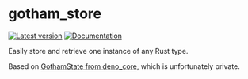 # gotham_store

[![Latest version](https://img.shields.io/crates/v/gotham_store.svg)](https://crates.io/crates/gotham_store)
[![Documentation](https://docs.rs/gotham_store/badge.svg)](https://docs.rs/gotham_store)

Easily store and retrieve one instance of any Rust type.

Based on [GothamState from deno_core](https://github.com/denoland/deno_core/blob/0.290.0/core/gotham_state.rs), which is unfortunately private.
